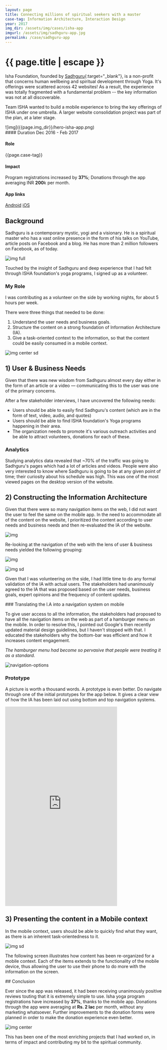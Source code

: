 ```yaml
---
layout: page
title: Connecting millions of spiritual seekers with a master
case-tag: Information Architecture, Interaction Design
year: 2017
img_dir: /assets/img/cases/isha-app
imgurl: /assets/img/sadhguru-app.jpg
permalink: /case/sadhguru-app
---
```

<div class="overview">
<h1 class="post-title">{{ page.title | escape }}</h1>

Isha Foundation, founded by [Sadhguru](http://isha.sadhguru.org){:target="_blank"}, is a non-profit that concerns human wellbeing and spiritual development through Yoga. 
It's offerings were scattered across 42 websites! As a result, the experience was totally fragmented with a fundamental problem -- the key information was not at all discoverable.

Team ISHA wanted to build a mobile experience to bring the key offerings of ISHA under one umbrella. A larger website consolidation project was part of the plan, at a later stage.

<div class="row">
<div class="col hero-img">
![img]({{page.img_dir}}/hero-isha-app.png)
</div>

<div class="col">
#### Duration
Dec 2016 - Feb 2017

#### Role
{{page.case-tag}}

#### Impact
Program registrations increased by <b>37%</b>; Donations through the app averaging INR <b>200</b>k per month.

#### App links
<a href="http://play.google.com/store/apps/details?id=com.ishafoundation.app&hl=en" target="_blank" class="app-link">Android</a>
<a href="http://itunes.apple.com/in/app/sadhguru/id537568757" target="_blank" class="app-link">iOS</a>

</div>
</div>
</div>

## Background

Sadhguru is a contemporary mystic, yogi and a visionary. He is a spiritual master who has a vast online presence in the form of his talks on YouTube, article posts on Facebook and a blog. He has more than 2 million followers on Facebook, as of today.

![img full]({{page.img_dir}}/sadhguru.jpg)

Touched by the insight of Sadhguru and deep experience that I had felt through ISHA foundation's yoga programs, I signed up as a volunteer.

### My Role
I was contributing as a volunteer on the side by working nights, for about 5 hours per week.

There were three things that needed to be done:
1. Understand the user needs and business goals.
2. Structure the content on a strong foundation of Information Architecture (IA).
3. Give a task-oriented context to the information, so that the content could be easily consumed in a mobile context.

![img center sd](/assets/img/cases/isha-app/pcc.svg)

## 1) User & Business Needs

Given that there was new wisdom from Sadhguru almost every day either in the form of an article or a video — communicating this to the user was one of the primary concerns.

After a few stakeholder interviews, I have uncovered the following needs:

- Users should be able to easily find Sadhguru's content (which are in the form of text, video, audio, and quotes)
- Users should be able to find ISHA foundation's Yoga programs happening in their area.
- The organization needs to promote it's various outreach activities and be able to attract volunteers, donations for each of these.

### Analytics

Studying analytics data revealed that ~70% of the traffic was going to Sadhguru's pages which had a lot of articles and videos. People were also very interested to know where Sadhguru is going to be at any given point of time; their curiosity about his schedule was high. This was one of the most viewed pages on the desktop version of the website.

## 2) Constructing the Information Architecture

Given that there were so many navigation items on the web, I did not want the user to feel the same on the mobile app. In the need to accommodate all of the content on the website, I prioritized the content according to user needs and business needs and then re-evaluated the IA of the website. 

![img]({{page.img_dir}}/isha-web-nav.png)

Re-looking at the navigation of the web with the lens of user & business needs yielded the following grouping: 

![img](/assets/img/cases/isha-app/web-mobile-IA.png)

![img sd]({{page.img_dir}}/IA-mob-exp.png)

Given that I was volunteering on the side, I had little time to do any formal validation of the IA with actual users. The stakeholders had unanimously agreed to the IA that was proposed based on the user needs, business goals, expert opinions and the frequency of content updates.

<p style="clear:both"></p>
### Translating the I.A into a navigation system on mobile

<!-- From the very beginning, there were a few principles that I wanted to adhere to:

- Cue the user about the available information with least amount of effort.
- Make the structure of information look like as if Sadhguru is speaking to the user. As if, they are receiving content from the Master.

![img center]({{page.img_dir}}/mobile-nav-bottom-bar.png)

- Let the user to discover various facets of 'updates' from ISHA rather than he/she "figuring" something out. This is critical for user engagement in the context of a mobile app. 

#### Death to the Hamburger -->

To give user access to all the information, the stakeholders had proposed to have all the navigation items on the web as part of a hamburger menu on the mobile. In order to resolve this, I pointed out Google's then recently updated material design guidelines, but I haven't stopped with that. I educated the stakeholders why the bottom-bar was efficient and how it increases content engagement.

*The hamburger menu had become so pervasive that people were treating it as a standard.*

![navigation-options]({{page.img_dir}}/ham--bottom-bar.png)


### Prototype

A picture is worth a thousand words. A prototype is even better. Do navigate through one of the initial prototypes for the app below. It gives a clear view of how the IA has been laid out using bottom and top navigation systems.

<iframe src="https://marvelapp.com/1i0e59f?emb=1" class="prototype" width="360" height="640" allowTransparency="true" frameborder="0"></iframe>

## 3) Presenting the content in a Mobile context

In the mobile context, users should be able to quickly find what they want, as there is an inherent task-orientedness to it.

![img sd]({{page.img_dir}}/Visit_Location_DL.png)

The following screen illustrates how content has been re-organized for a mobile context. Each of the items extends to the functionality of the mobile device, thus allowing the user to use their phone to do more with the information on the screen.

<p style="clear:both"></p>
## Conclusion

Ever since the app was released, it had been receiving unanimously positive reviews touting that it is extremely simple to use. Isha yoga program registrations have increased by <b>37%</b>, thanks to the mobile app. Donations through the app were averaging at <b>Rs. 2 lac</b> per month, without any marketing whatsoever. Further improvements to the donation forms were planned in order to make the donation experience even better.

![img center]({{page.img_dir}}/playstore-reviews.png)

This has been one of the most enriching projects that I had worked on, in terms of impact and contributing my bit to the spiritual community.